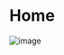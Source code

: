 # Home
![image](https://github.com/Ma2colmGC/Ma2colmGC/assets/145318166/38ccd9c4-2787-442c-9839-6df1fcd5383b)
